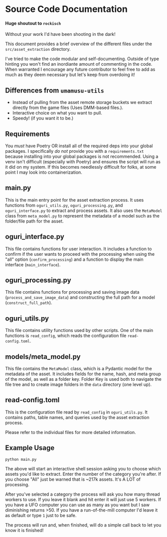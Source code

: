 # Source Code Documentation

#### Huge shoutout to `rockisch`

Without your work I'd have been shooting in the dark!

This document provides a brief overview of the different files under the `src/asset_extraction` directory.

I've tried to make the code modular and self-documenting. Outside of type hinting you won't find an inordiante amount of commenting in the code. When warranted I encourage any future contributor to feel free to add as much as they deem necessary but let's keep from overdoing it!

## Differences from `umamusu-utils`

- Instead of pulling from the asset remote storage buckets we extract directly from the game files (Uses DMM-based files.).
- Interactive choice on what you want to pull.
- Speedy! (if you want it to be.)

## Requirements

You _must_ have Poetry OR install all of the required deps into your global packages. I specifically _do not_ provide you with a `requirements.txt` because installing into your global packages is not recommended. Using a venv isn't difficult (especially with Poetry) and ensures the script will run as it did on my system. If this becomes needlessly difficult for folks, at some point I may look into containerization.

## main.py

This is the main entry point for the asset extraction process. It uses functions from `oguri_utils.py`, `oguri_processing.py`, and `oguri_interface.py` to extract and process assets. It also uses the `MetaModel` class from `meta_model.py` to represent the metadata of a model such as the folder/file path for the asset.

## oguri_interface.py

This file contains functions for user interaction. It includes a function to confirm if the user wants to proceed with the processing when using the "all" option (`confirm_processing`) and a function to display the main interface (`main_interface`).

## oguri_processing.py

This file contains functions for processing and saving image data (`process_and_save_image_data`) and constructing the full path for a model (`construct_full_path`).

## oguri_utils.py

This file contains utility functions used by other scripts. One of the main functions is `read_config`, which reads the configuration file `read-config.toml`.

## models/meta_model.py

This file contains the `MetaModel` class, which is a Pydantic model for the metadata of the asset. It includes fields for the name, hash, and meta group of the model, as well as a folder key. Folder Key is used both to navigate the file tree and to create image folders in the `data` directory (one level up).

## read-config.toml

This is the configuration file read by `read_config` in `oguri_utils.py`. It contains paths, table names, and queries used by the asset extraction process.

Please refer to the individual files for more detailed information.

## Example Usage

```shell
python main.py
```

The above will start an interactive shell session asking you to choose which assets you'd like to extract. Enter the number of the category you're after. If you choose "All" just be warned that is ~217k assets. It's A LOT of processing.

After you've selected a category the process will ask you how many thread workers to use. If you leave it blank and hit enter it will just use 5 workers.
If you have a UFO computer you can use as many as you want but I saw diminishing returns >50. If you have a run-of-the-mill computer I'd leave it as default or type `1` just to be safe.

The process will run and, when finished, will do a simple call back to let you know it is finished!
